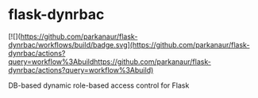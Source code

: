 # flask-dynrbac

[![](https://github.com/parkanaur/flask-dynrbac/workflows/build/badge.svg](https://github.com/parkanaur/flask-dynrbac/actions?query=workflow%3Abuildhttps://github.com/parkanaur/flask-dynrbac/actions?query=workflow%3Abuild)

DB-based dynamic role-based access control for Flask
